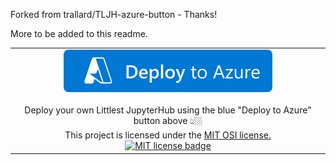 Forked from trallard/TLJH-azure-button - Thanks!

More to be added to this readme. 



<table style="width:auto; margin-left:auto; margin-right:auto;">
 <tr>
 <td align='center' width='100%'>
 <a href="https://portal.azure.com/#create/Microsoft.Template/uri/https%3A%2F%2Fraw.githubusercontent.com%2Ftrallard%2FTLJH-azure-button%2Fmain%2Fazuredeploy.json" target="_blank">
 <img src="https://raw.githubusercontent.com/Azure/azure-quickstart-templates/master/1-CONTRIBUTION-GUIDE/images/deploytoazure.svg?sanitize=true"/>

 </a>
 </br>
 </br>
 Deploy your own Littlest JupyterHub using the blue "Deploy to Azure" button above 👆🏼
 </td>
 </tr>
 <tr>
 <td align='center' width='100%'>
 This project is licensed under the <a href="https://opensource.org/licenses/MIT" target="_blank"> MIT OSI license. </a>
 <br>
 <a target="_blank" href='https://opensource.org/licenses/MIT'>
 <img src='https://img.shields.io/badge/License-MIT-gray.svg?colorA=2D2A56&colorB=7A76C2&style=flat' width='100' alt="MIT license badge"/>
 </a>
 </td>
 </tr>
</table>
